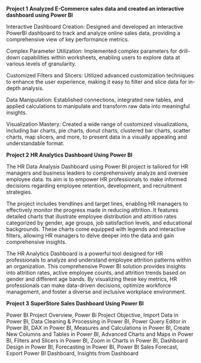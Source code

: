 **Project 1**
**Analyzed E-Commerce sales data and created an interactive dashboard using Power BI**

Interactive Dashboard Creation: Designed and developed an interactive PowerBI dashboard to track and analyze online sales data, providing a comprehensive view of key performance metrics.
 
Complex Parameter Utilization: Implemented complex parameters for drill-down capabilities within worksheets, enabling users to explore data at various levels of granularity.

Customized Filters and Slicers: Utilized advanced customization techniques to enhance the user experience, making it easy to filter and slice data for in-depth analysis.

Data Manipulation: Established connections, integrated new tables, and applied calculations to manipulate and transform raw data into meaningful insights.

Visualization Mastery: Created a wide range of customized visualizations, including bar charts, pie charts, donut charts, clustered bar charts, scatter charts, map slicers, and more, to present data in a visually appealing and understandable format.

**Project 2**
**HR Analytics Dashboard Using Power BI**

The HR Data Analysis Dashboard using Power BI project is tailored for HR managers and business leaders to comprehensively analyze and 
oversee employee data. Its aim is to empower HR professionals to make informed decisions regarding employee retention, development, and
recruitment strategies.

The project includes trendlines and target lines, enabling HR managers to effectively monitor the progress made in reducing attrition. It features detailed charts that illustrate employee distribution and attrition rates categorized by gender, age groups, job satisfaction levels, and educational backgrounds. These charts come equipped with legends and interactive filters, allowing HR managers to delve deeper into the data and gain comprehensive insights.

The HR Analytics Dashboard is a powerful tool designed for HR professionals to analyze and understand employee attrition patterns within an organization. This comprehensive Power BI solution provides insights into attrition rates, active employee counts, and attrition trends based on gender and different age bands. By visualizing these key metrics, HR professionals can make data-driven decisions, optimize workforce management, and foster a diverse and inclusive workplace environment.

**Project 3**
**SuperStore Sales Dashboard Using Power BI**

Power BI Project Overview, Power Bi Project Objective, Import Data in Power BI, Data Cleaning & Processing in Power BI, Power Query Editor in Power BI, DAX in Power BI, Measures and Calculations in Power BI, Create New Columns and Tables in Power BI, Advanced Charts and Maps in Power BI, Filters and Slicers in Power BI, Zoom in Charts in Power BI, Dashboard Design in Power BI, Forecasting in Power BI, Power BI Sales Forecast, Export Power BI Dashboard, Insights from Dashboard
